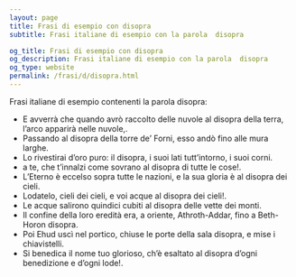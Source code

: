 ```yaml
---
layout: page
title: Frasi di esempio con disopra 
subtitle: Frasi italiane di esempio con la parola  disopra

og_title: Frasi di esempio con disopra 
og_description: Frasi italiane di esempio con la parola  disopra
og_type: website
permalink: /frasi/d/disopra.html
---
```


Frasi italiane di esempio contenenti la parola disopra:


- E avverrà che quando avrò raccolto delle nuvole al disopra della terra, l’arco apparirà nelle nuvole,.
- Passando al disopra della torre de’ Forni, esso andò fino alle mura larghe.
- Lo rivestirai d’oro puro: il disopra, i suoi lati tutt’intorno, i suoi corni.
- a te, che t’innalzi come sovrano al disopra di tutte le cose!.
- L’Eterno è eccelso sopra tutte le nazioni, e la sua gloria è al disopra dei cieli.
- Lodatelo, cieli dei cieli, e voi acque al disopra dei cieli!.
- Le acque salirono quindici cubiti al disopra delle vette dei monti.
- Il confine della loro eredità era, a oriente, Athroth-Addar, fino a Beth-Horon disopra.
- Poi Ehud uscì nel portico, chiuse le porte della sala disopra, e mise i chiavistelli.
- Si benedica il nome tuo glorioso, ch’è esaltato al disopra d’ogni benedizione e d’ogni lode!.
